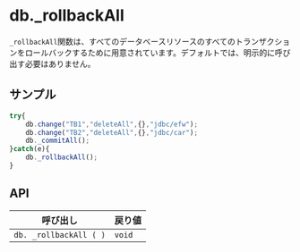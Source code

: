 # db._rollbackAll

`_rollbackAll`関数は、すべてのデータベースリソースのすべてのトランザクションをロールバックするために用意されています。デフォルトでは、明示的に呼び出す必要はありません。

## サンプル

```javascript
try{
    db.change("TB1","deleteAll",{},"jdbc/efw");
    db.change("TB2","deleteAll",{},"jdbc/car");
    db._commitAll();
}catch(e){
    db._rollbackAll();
}
```

## API

| 呼び出し | 戻り値 |
|---|---|
| `db. _rollbackAll ( )` | `void` |